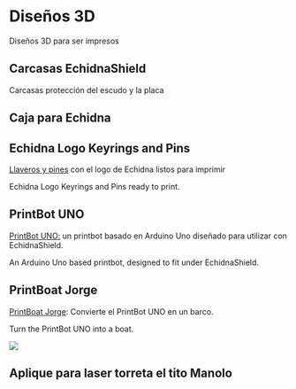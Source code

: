 # Diseños 3D
Diseños 3D para ser impresos

## Carcasas EchidnaShield
Carcasas protección del escudo y la placa

## Caja para Echidna

## Echidna Logo Keyrings and Pins
[Llaveros y pines](https://github.com/EchidnaShield/Recursos/tree/master/Dise%C3%B1os3D/Keyrings%20and%20pins) con el logo de Echidna listos para imprimir

Echidna Logo Keyrings and Pins ready to print. 

## PrintBot UNO

[PrintBot UNO:](https://github.com/EchidnaShield/Recursos/tree/master/Dise%C3%B1os3D/Printbot) un printbot basado en Arduino Uno diseñado para utilizar con EchidnaShield.

An Arduino Uno based printbot, designed to fit under EchidnaShield. 

## PrintBoat Jorge
[PrintBoat Jorge](https://github.com/EchidnaShield/Recursos/tree/master/Dise%C3%B1os3D/PrintBoat): Convierte el  PrintBot UNO en un barco.

Turn the PrintBot UNO into a boat. 

<img src="https://raw.githubusercontent.com/EchidnaShield/Recursos/master/Dise%C3%B1os3D/PrintBoat/printboat1.jpg" high="250"/> </p>
## Aplique para laser torreta el tito Manolo


